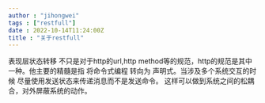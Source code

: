 ```yaml
---
author : "jihongwei"
tags : ["restfull"]
date : 2022-10-14T11:24:00Z
title : "关于restfull"
---
```


表现层状态转移  不只是对于http的url,http method等的规范，http的规范是其中一种。他主要的精髓是指 将命令式编程 转向为 声明式。当涉及多个系统交互的时候 尽量使用发送状态来传递消息而不是发送命令。 这样可以做到系统之间的松耦合，对外屏蔽系统的动作。
